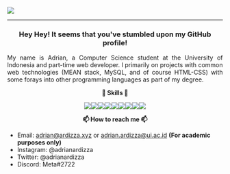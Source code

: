 ![](https://i.imgur.com/zRlCKxh.png)
_________________
<h3 align="center">Hey Hey! It seems that you've stumbled upon my GitHub profile!</h3>
<p align="justify">My name is Adrian, a Computer Science student at the University of Indonesia and part-time web developer. I primarily on projects with common web technologies (MEAN stack, MySQL, and of course HTML-CSS) with some forays into other programming languages as part of my degree.</p>


<p align="center"><strong>💬 Skills 💬</strong></p>
<p align="center">
<img src="https://img.shields.io/badge/node.js%20-%2343853D.svg?&style=for-the-badge&logo=node.js&logoColor=white"/><img src="https://img.shields.io/badge/javascript%20-%23323330.svg?&style=for-the-badge&logo=javascript&logoColor=%23F7DF1E"/><img src="https://img.shields.io/badge/python%20-%2314354C.svg?&style=for-the-badge&logo=python&logoColor=white"/><img src="https://img.shields.io/badge/django%20-%23092E20.svg?&style=for-the-badge&logo=django&logoColor=white"/><img src="https://img.shields.io/badge/express.js%20-%23404d59.svg?&style=for-the-badge"/><img src="https://img.shields.io/badge/vuejs%20-%2335495e.svg?&style=for-the-badge&logo=vue.js&logoColor=%234FC08D"/><img src="https://img.shields.io/badge/heroku%20-%23430098.svg?&style=for-the-badge&logo=heroku&logoColor=white"/><img src="https://img.shields.io/badge/git%20-%23F05033.svg?&style=for-the-badge&logo=git&logoColor=white"/><img src="https://img.shields.io/badge/nginx%20-%23009639.svg?&style=for-the-badge&logo=nginx&logoColor=white"/>
</p>

<p align="center"><strong>📫 How to reach me 📫</strong></p>

  - Email: adrian@ardizza.xyz or adrian.ardizza@ui.ac.id **(For academic purposes only)**
  - Instagram: @adrianardizza
  - Twitter: @adrianardizza
  - Discord: Meta#2722
  

<!--
**Meta1807/Meta1807** is a ✨ _special_ ✨ repository because its `README.md` (this file) appears on your GitHub profile.
Here are some ideas to get you started:

- 🔭 I’m currently working on ...
- 🌱 I’m currently learning ...
- 👯 I’m looking to collaborate on ...
- 🤔 I’m looking for help with ...
- 💬 Ask me about ...

- 😄 Pronouns: ...
- ⚡ Fun fact: ...
-->
